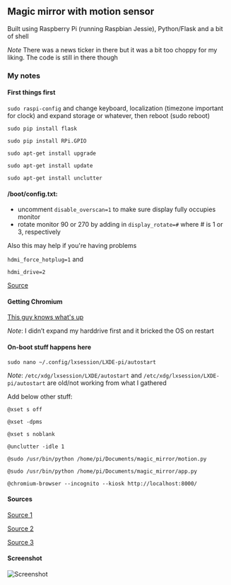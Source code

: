 ## Magic mirror with motion sensor

Built using Raspberry Pi (running Raspbian Jessie), Python/Flask and a bit of shell

*Note* There was a news ticker in there but it was a bit too choppy for my liking. The code is still in there though


### **My notes**

#### First things first
```sudo raspi-config``` and change keyboard, localization (timezone important for clock) and expand storage or whatever, then reboot (sudo reboot)

```sudo pip install flask```

```sudo pip install RPi.GPIO```

```sudo apt-get install upgrade```

```sudo apt-get install update```

```sudo apt-get install unclutter```


#### /boot/config.txt:
- uncomment ```disable_overscan=1``` to make sure display fully occupies monitor
- rotate monitor 90 or 270 by adding in ```display_rotate=#``` where # is 1 or 3, respectively

Also this may help if you're having problems

```hdmi_force_hotplug=1``` and

```hdmi_drive=2```

[Source](https://raspberrypi.stackexchange.com/questions/2169/how-do-i-force-the-raspberry-pi-to-turn-on-hdmi)


#### Getting Chromium
[This guy knows what's up](http://conoroneill.net/running-the-latest-chromium-45-on-debian-jessie-on-your-raspberry-pi-2/)

*Note*: I didn’t expand my harddrive first and it bricked the OS on restart

#### On-boot stuff happens here
```sudo nano ~/.config/lxsession/LXDE-pi/autostart```

*Note*: ```/etc/xdg/lxsession/LXDE/autostart``` and ```/etc/xdg/lxsession/LXDE-pi/autostart``` are old/not working from what I gathered

Add below other stuff:

```@xset s off```

```@xset -dpms```

```@xset s noblank```

```@unclutter -idle 1```

```@sudo /usr/bin/python /home/pi/Documents/magic_mirror/motion.py```

```@sudo /usr/bin/python /home/pi/Documents/magic_mirror/app.py```

```@chromium-browser --incognito --kiosk http://localhost:8000/```

#### Sources

[Source 1](http://www.ofbrooklyn.com/2014/01/2/building-photo-frame-raspberry-pi-motion-detector/)

[Source 2](http://michaelteeuw.nl/post/83188136918/magic-mirror-part-v-installing-the-raspberry-pi)

[Source 3](https://helentronica.wordpress.com/2016/01/11/magic-mirror-with-motion-detector/)

#### Screenshot
![Screenshot](https://imgur.com/aKV1Zp6)


